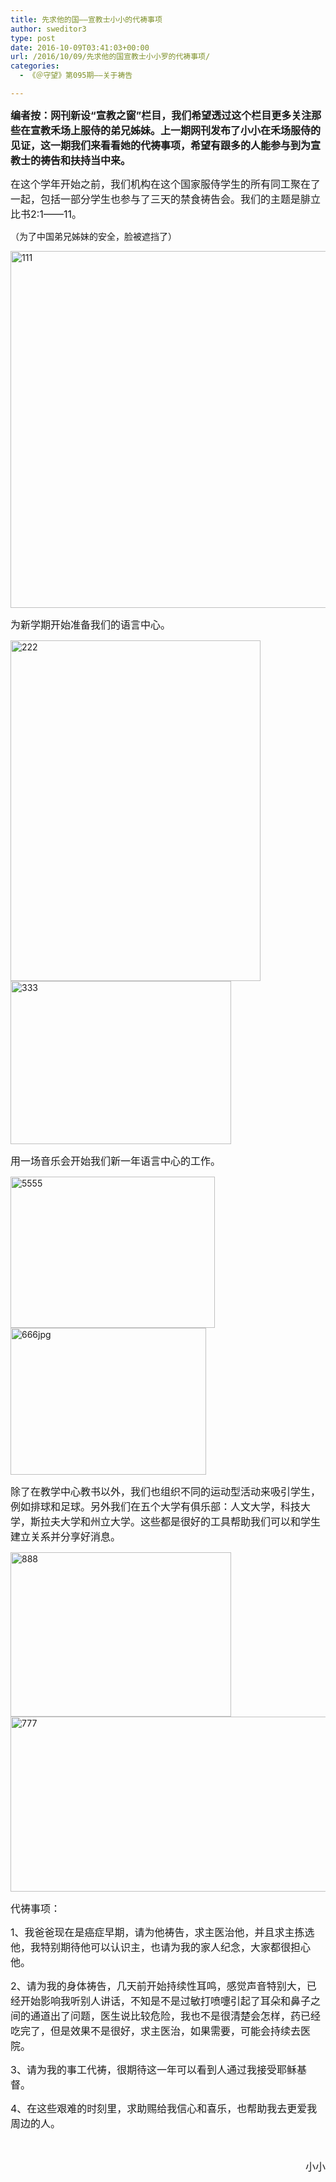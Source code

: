 ```yaml
---
title: 先求他的国——宣教士小小的代祷事项
author: sweditor3
type: post
date: 2016-10-09T03:41:03+00:00
url: /2016/10/09/先求他的国宣教士小小罗的代祷事项/
categories:
  - 《＠守望》第095期——关于祷告

---
```

<span style="font-size: 12pt;"><strong>编者按：网刊新设“宣教之窗”栏目，我们希望透过这个栏目更多关注那些在宣教禾场上服侍的弟兄姊妹。上一期网刊发布了小小在禾场服侍的见证，这一期我们来看看她的代祷事项，希望有跟多的人能参与到为宣教士的祷告和扶持当中来。</strong><br /> </span>

<span style="font-size: 12pt;">在这个学年开始之前，我们机构在这个国家服侍学生的所有同工聚在了一起，包括一部分学生也参与了三天的禁食祷告会。我们的主题是腓立比书2:1——11。</span>

（为了中国弟兄姊妹的安全，脸被遮挡了）
  
<img class="aligncenter size-full wp-image-14443" src="http://t5.shwchurch.org/wp-content/uploads/2016/10/111.jpg" alt="111" width="752" height="571" srcset="http://t5.shwchurch.org/wp-content/uploads/2016/10/111.jpg 752w, http://t5.shwchurch.org/wp-content/uploads/2016/10/111-395x300.jpg 395w, http://t5.shwchurch.org/wp-content/uploads/2016/10/111-527x400.jpg 527w" sizes="(max-width: 752px) 100vw, 752px" />
  
<span style="font-size: 12pt;">为新学期开始准备我们的语言中心。</span>

 <img class="aligncenter size-full wp-image-14444" src="http://t5.shwchurch.org/wp-content/uploads/2016/10/222.jpg" alt="222" width="400" height="545" srcset="http://t5.shwchurch.org/wp-content/uploads/2016/10/222.jpg 400w, http://t5.shwchurch.org/wp-content/uploads/2016/10/222-220x300.jpg 220w, http://t5.shwchurch.org/wp-content/uploads/2016/10/222-294x400.jpg 294w" sizes="(max-width: 400px) 100vw, 400px" /><img class="aligncenter size-full wp-image-14445" src="http://t5.shwchurch.org/wp-content/uploads/2016/10/333.jpg" alt="333" width="353" height="261" />

<span style="font-size: 12pt;">用一场音乐会开始我们新一年语言中心的工作。</span>

 <img class="aligncenter size-full wp-image-14450" src="http://t5.shwchurch.org/wp-content/uploads/2016/10/5555.jpg" alt="5555" width="327" height="242" /><img class="aligncenter size-full wp-image-14446" src="http://t5.shwchurch.org/wp-content/uploads/2016/10/666JPG.jpg" alt="666jpg" width="313" height="235" />
  
<span style="font-size: 12pt;">除了在教学中心教书以外，我们也组织不同的运动型活动来吸引学生，例如排球和足球。另外我们在五个大学有俱乐部：人文大学，科技大学，斯拉夫大学和州立大学。这些都是很好的工具帮助我们可以和学生建立关系并分享好消息。</span>

 <img class="aligncenter size-full wp-image-14448" src="http://t5.shwchurch.org/wp-content/uploads/2016/10/888.jpg" alt="888" width="353" height="263" /><img class="aligncenter size-full wp-image-14447" src="http://t5.shwchurch.org/wp-content/uploads/2016/10/777.jpg" alt="777" width="551" height="280" srcset="http://t5.shwchurch.org/wp-content/uploads/2016/10/777.jpg 551w, http://t5.shwchurch.org/wp-content/uploads/2016/10/777-400x203.jpg 400w, http://t5.shwchurch.org/wp-content/uploads/2016/10/777-500x254.jpg 500w" sizes="(max-width: 551px) 100vw, 551px" />
  
<span style="font-size: 12pt;">代祷事项：</span>

<span style="font-size: 12pt;">1、我爸爸现在是癌症早期，请为他祷告，求主医治他，并且求主拣选他，我特别期待他可以认识主，也请为我的家人纪念，大家都很担心他。</span>
  
<span style="font-size: 12pt;">2、请为我的身体祷告，几天前开始持续性耳鸣，感觉声音特别大，已经开始影响我听别人讲话，不知是不是过敏打喷嚏引起了耳朵和鼻子之间的通道出了问题，医生说比较危险，我也不是很清楚会怎样，药已经吃完了，但是效果不是很好，求主医治，如果需要，可能会持续去医院。</span>
  
<span style="font-size: 12pt;">3、请为我的事工代祷，很期待这一年可以看到人通过我接受耶稣基督。</span>
  
<span style="font-size: 12pt;">4、在这些艰难的时刻里，求助赐给我信心和喜乐，也帮助我去更爱我周边的人。<br /> </span>

&nbsp;

<p style="text-align: right;">
  <span style="font-size: 12pt;">  小小</span>
</p>